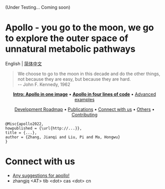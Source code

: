 (Under Testing... Coming soon)

# Apollo - you go to the moon, we go to explore the outer space of unnatural metabolic pathways

English | [简体中文](README_zh.md)

> We choose to go to the moon in this decade and do the other things,    
> not because they are easy, but because they are hard.    
> -- John F. Kennedy, 1962

<!-- <h4 align="center">Everything about Transfer Learning.</h4> -->

<p align="center">
  <strong><a href="#0papers-论文">Intro: Apollo in one image</a></strong> •
  <strong><a href="#1introduction-and-tutorials-简介与教程">Apollo in four lines of code</a></strong> •
  <a href="#2transfer-learning-areas-and-papers-研究领域与相关论文">Advanced examples</a>
</p>
<p align="center">
  <a href="#3theory-and-survey-理论与综述">Development Roadmap</a> •
  <a href="#3theory-and-survey-理论与综述">Publications</a> •
  <a href="#3theory-and-survey-理论与综述">Connect with us</a> •
  <a href="#other-resources-其他资源">Others</a> •
  <a href="#contributing-欢迎参与贡献">Contributing</a>
</p>
<!-- <p align="center">
  <a>English</a> •
  <a href="README_zh.md">简体中文</a>
</p> -->

```
@Misc{apollo2022,
howpublished = {\url{http://...}},   
title = {...},  
author = {Zhang, Jianqi and Liu, Pi and Ma, Hongwu}  
}  
```

<!-- # Introduction: Apollo in one image

# Apollo in four lines of code

# Advanced examples

# Development Roadmap

# Publications -->


# Connect with us
 + [Any suggestions for apollo!](https://github.com/JustinDoIt/apollo/issues)
 + zhangjq \<AT\> tib \<dot\> cas \<dot\> cn

<!-- # Others

# Contributing -->
